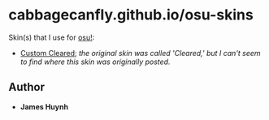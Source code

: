 # cabbagecanfly.github.io/osu-skins
Skin(s) that I use for [osu!](https://osu.ppy.sh/):

- [Custom Cleared](custom-cleared.osk); *the original skin was called 'Cleared,' but I can't seem to find where this skin was originally posted.*

## Author
* **James Huynh**
